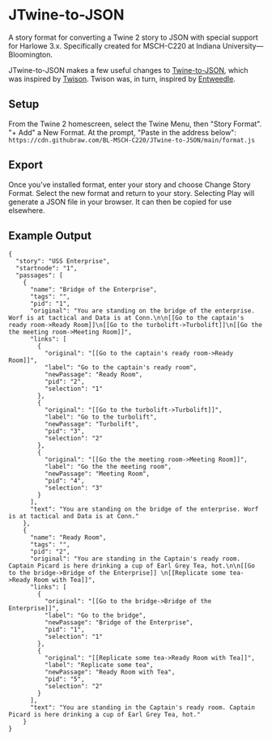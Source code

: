 # JTwine-to-JSON
A story format for converting a Twine 2 story to JSON with special support for Harlowe 3.x. Specifically created for MSCH-C220 at Indiana University—Bloomington.

JTwine-to-JSON makes a few useful changes to [Twine-to-JSON](https://jtschoonhoven.github.io/twine-to-json/), which was inspired by [Twison](https://github.com/lazerwalker/twison). Twison was, in turn, inspired by [Entweedle](http://www.maximumverbosity.net/twine/Entweedle/).

## Setup

From the Twine 2 homescreen, select the Twine Menu, then "Story Format". "+ Add" a New Format. At the prompt, "Paste in the address below": `https://cdn.githubraw.com/BL-MSCH-C220/JTwine-to-JSON/main/format.js`


## Export

Once you’ve installed format, enter your story and choose Change Story Format. Select the new format and return to your story. Selecting Play will generate a JSON file in your browser. It can then be copied for use elsewhere.

## Example Output
```
{
  "story": "USS Enterprise",
  "startnode": "1",
  "passages": [
    {
      "name": "Bridge of the Enterprise",
      "tags": "",
      "pid": "1",
      "original": "You are standing on the bridge of the enterprise. Worf is at tactical and Data is at Conn.\n\n[[Go to the captain's ready room->Ready Room]]\n[[Go to the turbolift->Turbolift]]\n[[Go the the meeting room->Meeting Room]]",
      "links": [
        {
          "original": "[[Go to the captain's ready room->Ready Room]]",
          "label": "Go to the captain's ready room",
          "newPassage": "Ready Room",
          "pid": "2",
          "selection": "1"
        },
        {
          "original": "[[Go to the turbolift->Turbolift]]",
          "label": "Go to the turbolift",
          "newPassage": "Turbolift",
          "pid": "3",
          "selection": "2"
        },
        {
          "original": "[[Go the the meeting room->Meeting Room]]",
          "label": "Go the the meeting room",
          "newPassage": "Meeting Room",
          "pid": "4",
          "selection": "3"
        }
      ],
      "text": "You are standing on the bridge of the enterprise. Worf is at tactical and Data is at Conn."
    },
    {
      "name": "Ready Room",
      "tags": "",
      "pid": "2",
      "original": "You are standing in the Captain's ready room. Captain Picard is here drinking a cup of Earl Grey Tea, hot.\n\n[[Go to the bridge->Bridge of the Enterprise]] \n[[Replicate some tea->Ready Room with Tea]]",
      "links": [
        {
          "original": "[[Go to the bridge->Bridge of the Enterprise]]",
          "label": "Go to the bridge",
          "newPassage": "Bridge of the Enterprise",
          "pid": "1",
          "selection": "1"
        },
        {
          "original": "[[Replicate some tea->Ready Room with Tea]]",
          "label": "Replicate some tea",
          "newPassage": "Ready Room with Tea",
          "pid": "5",
          "selection": "2"
        }
      ],
      "text": "You are standing in the Captain's ready room. Captain Picard is here drinking a cup of Earl Grey Tea, hot."
    }
}
```
